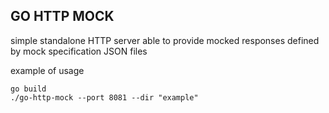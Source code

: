 ## GO HTTP MOCK
simple standalone HTTP server able to provide mocked responses defined by 
mock specification JSON files

example of usage
```
go build 
./go-http-mock --port 8081 --dir "example"
```